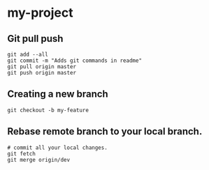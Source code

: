 # my-project


## Git pull push
```
git add --all
git commit -m "Adds git commands in readme"
git pull origin master
git push origin master
```

## Creating a new branch
```
git checkout -b my-feature
```

## Rebase remote branch to your local branch.
```
# commit all your local changes.
git fetch
git merge origin/dev
```